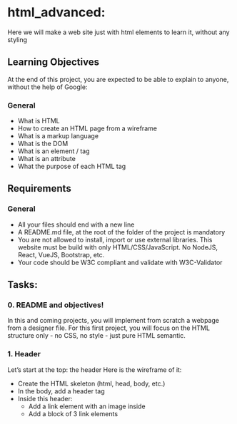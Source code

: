 # html_advanced:

Here we will make a web site just with html elements to learn it, without any styling

## Learning Objectives

At the end of this project, you are expected to be able to explain to anyone, without the help of Google:

### General

- What is HTML
- How to create an HTML page from a wireframe
- What is a markup language
- What is the DOM
- What is an element / tag
- What is an attribute
- What the purpose of each HTML tag

## Requirements

### General

- All your files should end with a new line
- A README.md file, at the root of the folder of the project is mandatory
- You are not allowed to install, import or use external libraries. This website must be build with only HTML/CSS/JavaScript. No NodeJS, React, VueJS, Bootstrap, etc.
- Your code should be W3C compliant and validate with W3C-Validator

## Tasks:

### 0. README and objectives!

In this and coming projects, you will implement from scratch a webpage from a designer file.
For this first project, you will focus on the HTML structure only - no CSS, no style - just pure HTML semantic.

### 1. Header

Let’s start at the top: the header
Here is the wireframe of it:

- Create the HTML skeleton (html, head, body, etc.)
- In the body, add a header tag
- Inside this header:
  - Add a link element with an image inside
  - Add a block of 3 link elements
